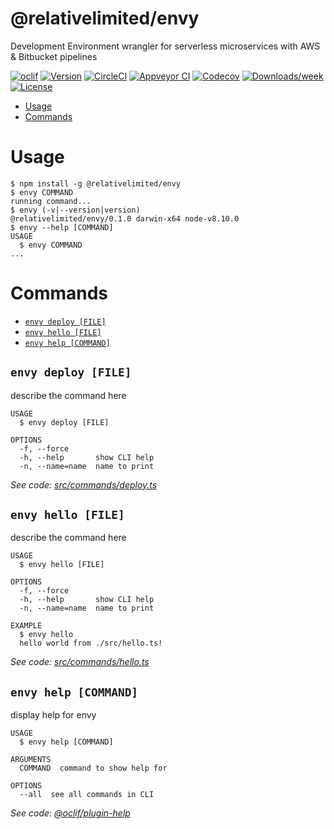 @relativelimited/envy
=====================

Development Environment wrangler for serverless microservices with AWS &amp; Bitbucket pipelines

[![oclif](https://img.shields.io/badge/cli-oclif-brightgreen.svg)](https://oclif.io)
[![Version](https://img.shields.io/npm/v/@relativelimited/envy.svg)](https://npmjs.org/package/@relativelimited/envy)
[![CircleCI](https://circleci.com/gh/relativelimited/envy/tree/master.svg?style=shield)](https://circleci.com/gh/relativelimited/envy/tree/master)
[![Appveyor CI](https://ci.appveyor.com/api/projects/status/github/relativelimited/envy?branch=master&svg=true)](https://ci.appveyor.com/project/relativelimited/envy/branch/master)
[![Codecov](https://codecov.io/gh/relativelimited/envy/branch/master/graph/badge.svg)](https://codecov.io/gh/relativelimited/envy)
[![Downloads/week](https://img.shields.io/npm/dw/@relativelimited/envy.svg)](https://npmjs.org/package/@relativelimited/envy)
[![License](https://img.shields.io/npm/l/@relativelimited/envy.svg)](https://github.com/relativelimited/envy/blob/master/package.json)

<!-- toc -->
* [Usage](#usage)
* [Commands](#commands)
<!-- tocstop -->
# Usage
<!-- usage -->
```sh-session
$ npm install -g @relativelimited/envy
$ envy COMMAND
running command...
$ envy (-v|--version|version)
@relativelimited/envy/0.1.0 darwin-x64 node-v8.10.0
$ envy --help [COMMAND]
USAGE
  $ envy COMMAND
...
```
<!-- usagestop -->
# Commands
<!-- commands -->
* [`envy deploy [FILE]`](#envy-deploy-file)
* [`envy hello [FILE]`](#envy-hello-file)
* [`envy help [COMMAND]`](#envy-help-command)

## `envy deploy [FILE]`

describe the command here

```
USAGE
  $ envy deploy [FILE]

OPTIONS
  -f, --force
  -h, --help       show CLI help
  -n, --name=name  name to print
```

_See code: [src/commands/deploy.ts](https://github.com/relativelimited/envy/blob/v0.1.0/src/commands/deploy.ts)_

## `envy hello [FILE]`

describe the command here

```
USAGE
  $ envy hello [FILE]

OPTIONS
  -f, --force
  -h, --help       show CLI help
  -n, --name=name  name to print

EXAMPLE
  $ envy hello
  hello world from ./src/hello.ts!
```

_See code: [src/commands/hello.ts](https://github.com/relativelimited/envy/blob/v0.1.0/src/commands/hello.ts)_

## `envy help [COMMAND]`

display help for envy

```
USAGE
  $ envy help [COMMAND]

ARGUMENTS
  COMMAND  command to show help for

OPTIONS
  --all  see all commands in CLI
```

_See code: [@oclif/plugin-help](https://github.com/oclif/plugin-help/blob/v2.2.3/src/commands/help.ts)_
<!-- commandsstop -->
